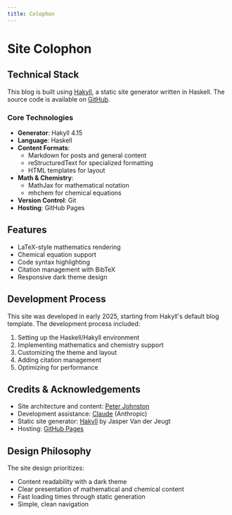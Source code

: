 ```yaml
---
title: Colophon
---
```


# Site Colophon

## Technical Stack
This blog is built using [Hakyll](https://jaspervdj.be/hakyll/), a static site generator written in Haskell. The source code is available on [GitHub](https://github.com/noprofits-org/blog).

### Core Technologies
* **Generator**: Hakyll 4.15
* **Language**: Haskell
* **Content Formats**: 
    - Markdown for posts and general content
    - reStructuredText for specialized formatting
    - HTML templates for layout
* **Math & Chemistry**: 
    - MathJax for mathematical notation
    - mhchem for chemical equations
* **Version Control**: Git
* **Hosting**: GitHub Pages

## Features
* LaTeX-style mathematics rendering
* Chemical equation support
* Code syntax highlighting
* Citation management with BibTeX
* Responsive dark theme design

## Development Process
This site was developed in early 2025, starting from Hakyll's default blog template. The development process included:

1. Setting up the Haskell/Hakyll environment
2. Implementing mathematics and chemistry support
3. Customizing the theme and layout
4. Adding citation management
5. Optimizing for performance

## Credits & Acknowledgements
* Site architecture and content: [Peter Johnston](https://noprofits.org)
* Development assistance: [Claude](https://anthropic.com) (Anthropic)
* Static site generator: [Hakyll](https://jaspervdj.be/hakyll/) by Jasper Van der Jeugt
* Hosting: [GitHub Pages](https://pages.github.com)

## Design Philosophy
The site design prioritizes:
* Content readability with a dark theme
* Clear presentation of mathematical and chemical content
* Fast loading times through static generation
* Simple, clean navigation